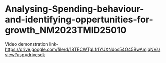 # Analysing-Spending-behaviour-and-identifying-oppertunities-for-growth_NM2023TMID25010

Video demonstration link- https://drive.google.com/file/d/18TECWTgLfrIYUXNdos54O45BwAmjqNVs/view?usp=drivesdk
